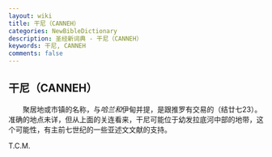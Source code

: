 ```yaml
---
layout: wiki
title: 干尼（CANNEH）
categories: NewBibleDictionary
description: 圣经新词典 - 干尼（CANNEH）
keywords: 干尼, CANNEH
comments: false
---
```


## 干尼（CANNEH）

　　聚居地或市镇的名称，与*哈兰和*伊甸并提，是跟推罗有交易的（结廿七23）。准确的地点未详，但从上面的关连看来，干尼可能位于幼发拉底河中部的地带，这个可能性，有主前七世纪的一些亚述文文献的支持。

T.C.M.






